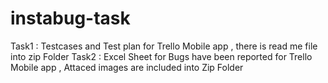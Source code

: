 # instabug-task
Task1 : Testcases and Test plan for Trello Mobile app , there is read me file into zip Folder
Task2 : Excel Sheet for Bugs have been reported for Trello Mobile app , Attaced images are included into Zip Folder
